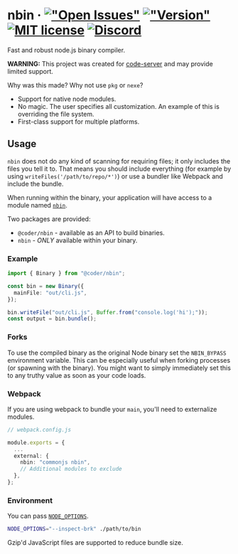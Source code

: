 # nbin &middot; [!["Open Issues"](https://img.shields.io/github/issues-raw/cdr/nbin.svg)](https://github.com/cdr/nbin/issues) [!["Version"](https://img.shields.io/npm/v/@coder/nbin.svg)](https://www.npmjs.com/package/@coder/nbin) [![MIT license](https://img.shields.io/badge/license-MIT-green.svg)](#) [![Discord](https://discordapp.com/api/guilds/463752820026376202/widget.png)](https://discord.gg/zxSwN8Z)

Fast and robust node.js binary compiler.

**WARNING:** This project was created for
[code-server](https://github.com/cdr/code-server) and may provide limited
support.

Why was this made? Why not use `pkg` or `nexe`?

- Support for native node modules.
- No magic. The user specifies all customization. An example of this is
  overriding the file system.
- First-class support for multiple platforms.

## Usage

`nbin` does not do any kind of scanning for requiring files; it only includes
the files you tell it to. That means you should include everything (for example
by using `writeFiles('/path/to/repo/*')`) or use a bundler like Webpack and
include the bundle.

When running within the binary, your application will have access to a module
named [`nbin`](typings/nbin.d.ts).

Two packages are provided:
- `@coder/nbin` - available as an API to build binaries.
- `nbin` - *ONLY* available within your binary.

### Example

```ts
import { Binary } from "@coder/nbin";

const bin = new Binary({
  mainFile: "out/cli.js",
});

bin.writeFile("out/cli.js", Buffer.from("console.log('hi');"));
const output = bin.bundle();
```

### Forks

To use the compiled binary as the original Node binary set the `NBIN_BYPASS`
environment variable. This can be especially useful when forking processes (or
spawning with the binary). You might want to simply immediately set this to any
truthy value as soon as your code loads.

### Webpack

If you are using webpack to bundle your `main`, you'll need to externalize
modules.

```ts
// webpack.config.js

module.exports = {
  ...
  external: {
    nbin: "commonjs nbin",
    // Additional modules to exclude
  },
};
```

### Environment

You can pass
[`NODE_OPTIONS`](https://nodejs.org/api/cli.html#cli_node_options_options).

```bash
NODE_OPTIONS="--inspect-brk" ./path/to/bin
```

Gzip'd JavaScript files are supported to reduce bundle size.
